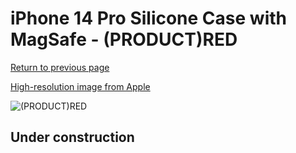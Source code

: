 # iPhone 14 Pro Silicone Case with MagSafe - (PRODUCT)RED

[Return to previous page](/iphone_14)

[High-resolution image from Apple](https://store.storeimages.cdn-apple.com/8756/as-images.apple.com/is/MPTG3?wid=4500&hei=4500&fmt=png)

<div style="width: 500px"><img src="/everyphone/MPTG3.png" alt="(PRODUCT)RED"></div>

## Under construction
